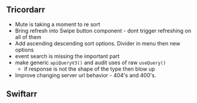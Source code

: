 Tricordarr
----------
* Mute is taking a moment to re sort
* Bring refresh into Swipe button component - dont trigger refreshing on all of them
* Add ascending descending sort options. Divider in menu then new options
* event search is missing the important part
* make generic `apiQueryV3()` and audit uses of raw `useQuery()`
  * if response is not the shape of the type then blow up
* Improve changing server url behavior - 404's and 400's.

Swiftarr
--------
